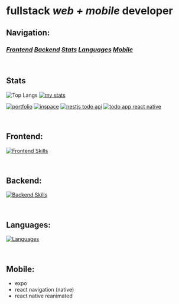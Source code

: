 # fullstack *web + mobile* developer

## **Navigation:**
### ***[Frontend](#frontend)*** ***[Backend](#backend)*** ***[Stats](#stats)*** ***[Languages](#languages)*** ***[Mobile](#mobile)***

<br id="stats">

## Stats

![Top Langs](https://github-readme-stats.vercel.app/api/top-langs/?username=yougotnothing&theme=github_dark_dimmed)
[![my stats](https://github-readme-stats.vercel.app/api/wakatime?username=effulgence&layout=compact&theme=github_dark_dimmed)](https://github.com/anuraghazra/github-readme-stats)

[![portfolio](https://github-readme-stats.vercel.app/api/pin/?username=yougotnothing&repo=portfolio&theme=github_dark_dimmed)](https://github.com/yougotnothing/portfolio)
[![inspace](https://github-readme-stats.vercel.app/api/pin/?username=yougotnothing&repo=inspace&theme=github_dark_dimmed)](https://github.com/yougotnothing/inspace)
[![nestjs todo api](https://github-readme-stats.vercel.app/api/pin/?username=yougotnothing&repo=nestjs-todo-api&theme=github_dark_dimmed)](https://github.com/yougotnothing/nestjs-todo-api)
[![todo app react native](https://github-readme-stats.vercel.app/api/pin/?username=yougotnothing&repo=todo-app-react-native&theme=github_dark_dimmed)](https://github.com/yougotnothing/todo-app-react-native)

<br id="frontend">

## Frontend:
[![Frontend Skills](https://skillicons.dev/icons?i=react,webpack,threejs,vite,apollo,css,html,svelte,styledcomponents,sass)](https://skillicons.dev)

<br id="backend">

## Backend:
[![Backend Skills](https://skillicons.dev/icons?i=nestjs,postgres,graphql,prisma,docker)](https://skillicons.dev)

<br id="languages">

## Languages:
[![Languages](https://skillicons.dev/icons?i=typescript,javascript)](https://skillicons.dev)

<br id="mobile">

## Mobile:
- expo
- react navigation (native)
- react native reanimated
